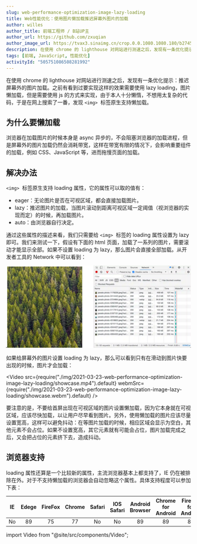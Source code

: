 ```yaml
---
slug: web-performance-optimization-image-lazy-loading
title: Web性能优化：使用图片懒加载推迟屏幕外图片的加载
author: willes
author_title: 前端工程师 / B站UP主
author_url: https://github.com/zxuqian
author_image_url: https://tvax3.sinaimg.cn/crop.0.0.1080.1080.180/b2745d44ly8g8s4muqeggj20u00u0n0k.jpg?KID=imgbed,tva&Expires=1582389585&ssig=EvXmyu%2FXsX
description: 在使用 chrome 的 lighthouse 对网站进行测速之后，发现有一条优化提示：推迟屏幕外的图片加载。之前有看到过要实现这样的效果需要使用 lazy loading，图片懒加载，但是需要使用 js 的方式来实现，由于本人十分懒惰，不想用太复杂的代码，于是在网上搜索了一番，发现 `<img>`  标签原生支持懒加载。
tags: [前端, JavaScript, 性能优化]
activityId: "505751086508281992"
---
```


在使用 chrome 的 lighthouse 对网站进行测速之后，发现有一条优化提示：推迟屏幕外的图片加载。之前有看到过要实现这样的效果需要使用 lazy loading，图片懒加载，但是需要使用 js 的方式来实现，由于本人十分懒惰，不想用太复杂的代码，于是在网上搜索了一番，发现 `<img>`  标签原生支持懒加载。

## 为什么要懒加载

浏览器在加载图片的时候本身是 async 异步的，不会阻塞浏览器的加载进程，但是屏幕外的图片加载仍然会消耗带宽，这样在带宽有限的情况下，会影响重要组件的加载，例如 CSS、JavaScript 等，进而拖慢页面的加载。

<!-- truncate -->

## 解决办法

`<img>`  标签原生支持 loading 属性，它的属性可以取的值有：

- eager：无论图片是否在可视区域，都会直接加载图片。
- lazy：推迟图片的加载，当图片滚动到距离可视区域一定阈值（视浏览器的实现而定）的时候，再加载图片。
- auto：由浏览器自行决定。

通过这些属性的描述来看，我们只需要给 `<img>`  标签的 loading 属性设置为 lazy 即可。我们来测试一下，假设有下面的 html 页面，加载了一系列的图片，需要滚动才能显示全部。如果不设置 loading 为 lazy，那么图片会直接全部加载。从开发者工具的 Network 中可以看到：

![img](./img/2021-03-23-web-performance-optimization-image-lazy-loading/2021-03-23-12-07-04.webp)

如果给屏幕外的图片设置 loading 为 lazy，那么可以看到只有在滑动到图片快要出现的时候，图片才会加载：

<Video src={require("./img/2021-03-23-web-performance-optimization-image-lazy-loading/showcase.mp4").default} webmSrc={require("./img/2021-03-23-web-performance-optimization-image-lazy-loading/showcase.webm").default} />

要注意的是，不要给首屏出现在可视区域的图片设置懒加载，因为它本身就在可视区域，应该尽快加载，以让用户尽早看到图片。另外，使用懒加载的图片应该尽量设置宽高，这样可以避免抖动：在等图片加载的时候，相应区域会显示为空白，其他元素不会占位。如果不设置宽高，其它元素就有可能会占位，图片加载完成之后，又会把占位的元素挤下去，造成抖动。

## 浏览器支持

loading 属性还算是一个比较新的属性，主流浏览器基本上都支持了，IE 仍在被排除在外。对于不支持懒加载的浏览器会自动忽略这个属性。具体支持程度可以参加下表：

|  IE   | Edege | FireFox | Chrome | Safari | IOS Safari | Android Browser | Chrome for Android | FireFox for Android |
| :---: | :---: | :-----: | :----: | :----: | :--------: | :-------------: | :----------------: | :-----------------: |
|  No   |  89   |   75    |   77   |   No   |     No     |       89        |         89         |         86          |


import Video from "@site/src/components/Video";
